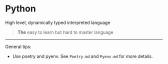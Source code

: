 # Python

High level, dynamically typed interpreted language

> **The** easy to learn but hard to master language

---

General tips:

- Use poetry and pyenv. See `Poetry.md` and `Pyenv.md` for more details.